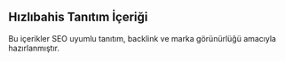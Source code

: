 ## Hızlıbahis Tanıtım İçeriği

Bu içerikler SEO uyumlu tanıtım, backlink ve marka görünürlüğü amacıyla hazırlanmıştır.
